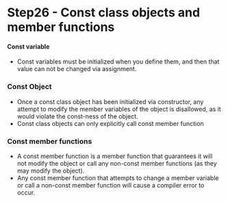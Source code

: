 # Step26 - Const class objects and member functions

#### Const variable
- Const variables must be initialized when you define them, and then that value can not be changed via assignment.

### Const Object
- Once a const class object has been initialized via constructor, any attempt to modify the member variables of the object is disallowed, as it would violate the const-ness of the object.
- Const class objects can only explicitly call const member function

### Const member functions
- A const member function is a member function that guarantees it will not modify the object or call any non-const member functions (as they may modify the object).
- Any const member function that attempts to change a member variable or call a non-const member function will cause a compiler error to occur.